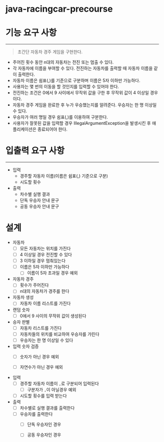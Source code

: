 # java-racingcar-precourse

# 기능 요구 사항

--- 
> 초간단 자동차 경주 게임을 구현한다.

- 주어진 횟수 동안 n대의 자동차는 전진 또는 멈출 수 있다.
- 각 자동차에 이름을 부여할 수 있다. 전진하는 자동차를 출력할 때 자동차 이름을 같이 출력한다.
- 자동차 이름은 쉼표(,)를 기준으로 구분하며 이름은 5자 이하만 가능하다.
- 사용자는 몇 번의 이동을 할 것인지를 입력할 수 있어야 한다.
- 전진하는 조건은 0에서 9 사이에서 무작위 값을 구한 후 무작위 값이 4 이상일 경우이다.
- 자동차 경주 게임을 완료한 후 누가 우승했는지를 알려준다. 우승자는 한 명 이상일 수 있다.
- 우승자가 여러 명일 경우 쉼표(,)를 이용하여 구분한다.
- 사용자가 잘못된 값을 입력할 경우 IllegalArgumentException을 발생시킨 후 애플리케이션은 종료되어야 한다.


# 입출력 요구 사항 

---

- 입력
  - 경주할 자동차 이름(이름은 쉼표(,) 기준으로 구분)
  - 시도할 횟수
- 출력
  - 차수별 실행 결과
  - 단독 우승자 안내 문구
  - 공동 우승자 안내 문구 

# 설계 

- 자동차
  - [ ] 모든 자동차는 위치를 가진다
  - [ ] 4 이상일 경우 전진할 수 있다
  - [ ] 3 이하일 경우 멈춰있는다
  - [ ] 이름은 5자 이하만 가능하다
    - [ ] 이름이 5자 초과일 경우 예외

- 자동차 경주
  - [ ] 횟수가 주어진다
  - [ ] n대의 자동차가 경주를 한다

- 자동차 생성
  - [ ] 자동차 이름 리스트를 가진다

- 랜덤 숫자
  - [ ] 0에서 9 사이의 무작위 값이 생성된다

- 승자 판별
  - [ ] 자동차 리스트를 가진다
  - [ ] 자동차들의 위치를 비교하여 우승자를 가린다
  - [ ] 우승자는 한 명 이상일 수 있다

- 입력 숫자 검증
  - [ ] 숫자가 아닌 경우 예외
  - [ ] 자연수가 아닌 경우 예외



- 입력
  - [ ] 경주할 자동차 이름이 `,`로 구분되어 입력된다
    - [ ] 구분자가 `,`이 아닐경우 예외
  - [ ] 시도할 횟수를 입력 받는다

- 출력
  - [ ] 차수별로 실행 결과를 출력한다
  - [ ] 우승자를 출력한다
    - [ ] 단독 우승자인 경우
    - [ ] 공동 우승자인 경우

